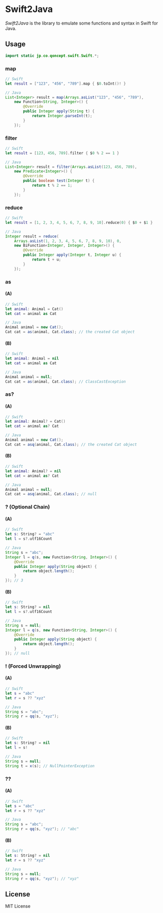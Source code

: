 Swift2Java
==========

_Swift2Java_ is the library to emulate some functions and syntax in Swift for Java.

Usage
----------

```java
import static jp.co.qoncept.swift.Swift.*;
```

### map

```swift
// Swift
let result = ["123", "456", "789"].map { $0.toInt()! }
```

```java
// Java
List<Integer> result = map(Arrays.asList("123", "456", "789"),
    new Function<String, Integer>() {
        @Override
        public Integer apply(String t) {
            return Integer.parseInt(t);
        }
    });
```

### filter

```swift
// Swift
let result = [123, 456, 789].filter { $0 % 2 == 1 }
```

```java
// Java
List<Integer> result = filter(Arrays.asList(123, 456, 789),
    new Predicate<Integer>() {
        @Override
        public boolean test(Integer t) {
            return t % 2 == 1;
        }
    });
```

### reduce

```swift
// Swift
let result = [1, 2, 3, 4, 5, 6, 7, 8, 9, 10].reduce(0) { $0 + $1 }
```

```java
// Java
Integer result = reduce(
    Arrays.asList(1, 2, 3, 4, 5, 6, 7, 8, 9, 10), 0,
    new BiFunction<Integer, Integer, Integer>() {
        @Override
        public Integer apply(Integer t, Integer u) {
            return t + u;
        }
    });
```

### as

#### (A)

```swift
// Swift
let animal: Animal = Cat()
let cat = animal as Cat
```

```java
// Java
Animal animal = new Cat();
Cat cat = as(animal, Cat.class); // the created Cat object
```

#### (B)

```swift
// Swift
let animal: Animal = nil
let cat = animal as Cat
```

```java
// Java
Animal animal = null;
Cat cat = as(animal, Cat.class); // ClassCastException
```

### as?

#### (A)

```swift
// Swift
let animal: Animal? = Cat()
let cat = animal as? Cat

```

```java
// Java
Animal animal = new Cat();
Cat cat = asq(animal, Cat.class); // the created Cat object
```

#### (B)

```swift
// Swift
let animal: Animal? = nil
let cat = animal as? Cat
```

```java
// Java
Animal animal = null;
Cat cat = asq(animal, Cat.class); // null
```

### ? (Optional Chain)

#### (A)

```swift
// Swift
let s: String? = "abc"
let l = s?.utf16Count
```

```java
// Java
String s = "abc";
Integer l = q(s, new Function<String, Integer>() {
    @Override
    public Integer apply(String object) {
        return object.length();
    }
}); // 3
```

#### (B)

```swift
// Swift
let s: String? = nil
let l = s?.utf16Count
```

```java
// Java
String s = null;
Integer l = q(s, new Function<String, Integer>() {
    @Override
    public Integer apply(String object) {
        return object.length();
    }
}); // null
```

### ! (Forced Unwrapping)

#### (A)

```swift
// Swift
let s = "abc"
let r = s ?? "xyz"
```

```java
// Java
String s = "abc";
String r = qq(s, "xyz");
```

#### (B)

```swift
// Swift
let s: String? = nil
let l = s!
```

```java
// Java
String s = null;
String t = x(s); // NullPointerException
```

### ??

#### (A)

```swift
// Swift
let s = "abc"
let r = s ?? "xyz"

```

```java
// Java
String s = "abc";
String r = qq(s, "xyz"); // "abc"
```

#### (B)

```swift
// Swift
let s: String? = nil
let r = s ?? "xyz"
```

```java
// Java
String s = null;
String r = qq(s, "xyz"); // "xyz"
```

License
----------

MIT License
